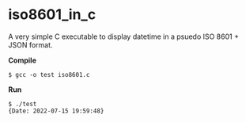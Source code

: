 # iso8601_in_c

A very simple C executable to display datetime in a psuedo ISO 8601 + JSON format.

**Compile**
```
$ gcc -o test iso8601.c
```

**Run**
```
$ ./test
{Date: 2022-07-15 19:59:48}
```

